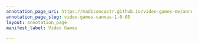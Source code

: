 ```yaml
---
annotation_page_uri: https://madisoncastr.github.io/video-games-mv/annotations/video-games-canvas-1-0-05.json
annotation_page_slug: video-games-canvas-1-0-05
layout: annotation_page
manifest_label: Video Games

---
```

